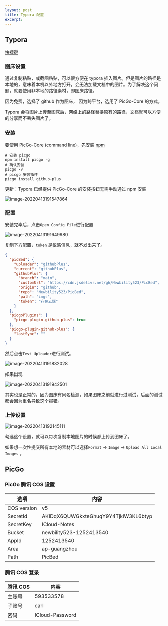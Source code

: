```yaml
---
layout: post
title: Typora 配置
excerpt: 
---
```




## Typora

[快捷键](https://support.typora.io/Shortcut-Keys/)

### 图床设置

通过复制粘贴，或截图粘贴，可以很方便在 typora 插入图片。但是图片的路径是本地的，意味着本机以外地方打开，会无法加载文档中的图片。为了解决这个问题，就要使用非本地的路径素材，即图床路径。

因为免费，选择了 github 作为图床， 因为跨平台，选用了 PicGo-Core 的方式。

Typora 会将图片上传至图床后，网络上的路径替换原有的路径，文档就可以方便的分享而不丢失图片了。

### 安装

要使用 PicGo-Core (command line)，先安装 [npm](https://nodejs.org/en/download/)

```shell
# 安装 picgo
npm install picgo -g
# 确认安装
picgo -v
# picgo 安装插件
picgo install github-plus
```

更新：Typora 已经提供 PicGo-Core 的安装按钮无需手动通过 npm 安装

![image-20220413191547864](https://cdn.jsdelivr.net/gh/Newbility523/PicBed/imgs/image-20220413191547864.png)

### 配置

安装完毕后，点击`Open Config File`进行配置

![image-20220413191649980](https://cdn.jsdelivr.net/gh/Newbility523/PicBed/imgs/image-20220413191649980.png)

复制下方配置，`token` 是敏感信息，就不发出来了。

```json
{
  "picBed": {
    "uploader": "githubPlus",
    "current": "githubPlus",
    "githubPlus": {
      "branch": "main",
      "customUrl": "https://cdn.jsdelivr.net/gh/Newbility523/PicBed",
      "origin": "github",
      "repo": "Newbility523/PicBed",
      "path": "imgs",
      "token": "存在云端"
    }
  },
  "picgoPlugins": {
    "picgo-plugin-github-plus": true
  },
  "picgo-plugin-github-plus": {
    "lastSync": ""
  }
}
```

然后点击`Test Uploader`进行测试。

![image-20220413191832028](https://cdn.jsdelivr.net/gh/Newbility523/PicBed/imgs/image-20220413191832028.png)

如果出现

![image-20220413191942501](https://cdn.jsdelivr.net/gh/Newbility523/PicBed/imgs/image-20220413191942501.png)

其实也是正常的，因为图床有同名检测，如果图床之前就进行过测试，后面的测试都会因为重名导致这个报错。



### 上传设置

![image-20220413192145111](https://cdn.jsdelivr.net/gh/Newbility523/PicBed/imgs/image-20220413192145111.png)

勾选这个设置，就可以每次复制本地图片的时候都上传到图床了。

如果想一次性提交所有本地的素材可以选择`Format` → `Image` → `Upload All Local Images` 。



## PicGo

### PicGo 腾讯 COS 设置

| 选项        | 内容                                 |
| ----------- | ------------------------------------ |
| COS version | v5                                   |
| SecretId    | AKIDqX6QUWGkxteGhuqY9Y4TjkiW3KL6btyp |
| SecretKey   | ICloud-Notes                         |
| Bucket      | newbility523-1252413540              |
| AppId       | 1252413540                           |
| Area        | ap-guangzhou                         |
| Path        | PicBed                               |

### 腾讯 COS 登录

| 腾讯 COS | 内容            |
| -------- | --------------- |
| 主账号   | 593533578       |
| 子账号   | carl            |
| 密码     | ICloud-Password |
